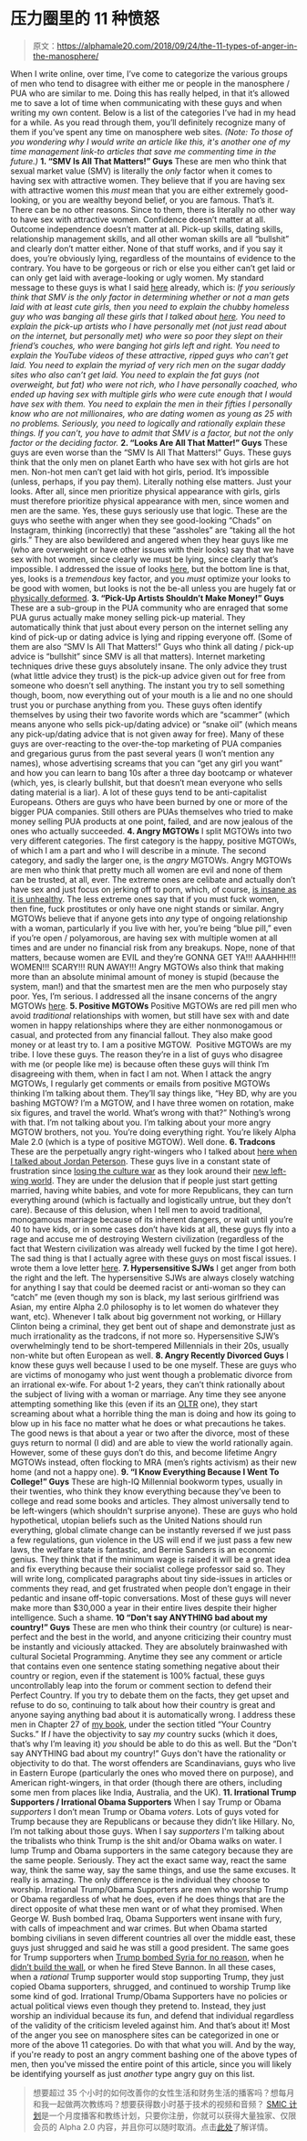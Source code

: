 # 压力圈里的 11 种愤怒

> 原文：<https://alphamale20.com/2018/09/24/the-11-types-of-anger-in-the-manosphere/>

When I write online, over time, I’ve come to categorize the various groups of men who tend to disagree with either me or people in the manosphere / PUA who are similar to me. Doing this has really helped, in that it’s allowed me to save a lot of time when communicating with these guys and when writing my own content.
Below is a list of the categories I’ve had in my head for a while. As you read through them, you’ll definitely recognize many of them if you’ve spent any time on manosphere web sites. *(Note: To those of you wondering why I would write an article like this, it's another one of my time management link-to articles that save me commenting time in the future.)*
**1\. “SMV Is All That Matters!” Guys**
These are men who think that sexual market value (SMV) is literally the *only* factor when it comes to having sex with attractive women. They believe that if you are having sex with attractive women this *must* mean that you are either extremely good-looking, or you are wealthy beyond belief, or you are famous. That’s it. There can be no other reasons. Since to them, there is literally no other way to have sex with attractive women.
Confidence doesn’t matter at all. Outcome independence doesn’t matter at all. Pick-up skills, dating skills, relationship management skills, and all other woman skills are all “bullshit” and clearly don’t matter either. None of that stuff works, and if you say it does, you’re obviously lying, regardless of the mountains of evidence to the contrary. You have to be gorgeous or rich or else you either can’t get laid or can only get laid with average-looking or ugly women.
My standard message to these guys is what I said [here](https://blackdragonblog.com/2017/12/07/relying-much-sexual-market-value/) already, which is:
*If you seriously think that SMV is the only factor in determining whether or not a man gets laid with at least cute girls, then you need to explain the chubby homeless guy who was banging all these girls that I talked about* [*here*](https://blackdragonblog.com/2014/09/25/even-homeless-guys-get-laid-but-this-is-still-not-what-you-want/)*. You need to explain the pick-up artists who I have personally met (not just read about on the internet, but personally met) who were so poor they slept on their friend’s couches, who were banging hot girls left and right. You need to explain the YouTube videos of these attractive, ripped guys who can’t get laid. You need to explain the myriad of very rich men on the sugar daddy sites who also can’t get laid. You need to explain the fat guys (not overweight, but fat) who were not rich, who I have personally coached, who ended up having sex with multiple girls who were cute enough that I would have sex with them. You need to explain the men in their fifties I personally know who are not millionaires, who are dating women as young as 25 with no problems.*
*Seriously, you need to logically and rationally explain these things. If you can’t, you have to admit that SMV is a factor, but not the only factor or the deciding factor.*
**2\. “Looks Are All That Matter!” Guys**
These guys are even worse than the “SMV Is All That Matters!” Guys. These guys think that the only men on planet Earth who have sex with hot girls are hot men. Non-hot men can’t get laid with hot girls, period. It’s impossible (unless, perhaps, if you pay them). Literally nothing else matters. Just your looks.
After all, since men prioritize physical appearance with girls, girls must therefore prioritize physical appearance with men, since women and men are the same.
Yes, these guys seriously use that logic.
These are the guys who seethe with anger when they see good-looking “Chads” on Instagram, thinking (incorrectly) that these “assholes” are “taking all the hot girls.” They are also bewildered and angered when they hear guys like me (who are overweight or have other issues with their looks) say that we have sex with hot women, since clearly we must be lying, since clearly that’s impossible.
I addressed the issue of looks [here](https://blackdragonblog.com/2012/09/02/do-looks-matter/), but the bottom line is that, yes, looks is a *tremendous* key factor, and you *must* optimize your looks to be good with women, but looks is not the be-all unless you are hugely fat or [physically deformed](https://blackdragonblog.com/2018/07/23/most-men-self-identify-as-uglier-than-they-actually-are/).
**3\. “Pick-Up Artists Shouldn’t Make Money!” Guys**
These are a sub-group in the PUA community who are enraged that some PUA gurus actually make money selling pick-up material. They automatically think that just about every person on the internet selling any kind of pick-up or dating advice is lying and ripping everyone off. (Some of them are also “SMV Is All That Matters!” Guys who think all dating / pick-up advice is “bullshit” since SMV is all that matters).
Internet marketing techniques drive these guys absolutely insane. The only advice they trust (what little advice they trust) is the pick-up advice given out for free from someone who doesn’t sell anything. The instant you try to sell something though, boom, now everything out of your mouth is a lie and no one should trust you or purchase anything from you.
These guys often identify themselves by using their two favorite words which are “scammer” (which means anyone who sells pick-up/dating advice) or “snake oil” (which means any pick-up/dating advice that is not given away for free).
Many of these guys are over-reacting to the over-the-top marketing of PUA companies and gregarious gurus from the past several years (I won’t mention any names), whose advertising screams that you can “get any girl you want” and how you can learn to bang 10s after a three day bootcamp or whatever (which, yes, is clearly bullshit, but that doesn’t mean everyone who sells dating material is a liar).
A lot of these guys tend to be anti-capitalist Europeans. Others are guys who have been burned by one or more of the bigger PUA companies. Still others are PUAs themselves who tried to make money selling PUA products at one point, failed, and are now jealous of the ones who actually succeeded.
**4\. Angry MGTOWs**
I split MGTOWs into two very different categories. The first category is the happy, positive MGTOWs, of which I am a part and who I will describe in a minute. The second category, and sadly the larger one, is the *angry* MGTOWs.
Angry MGTOWs are men who think that pretty much all women are evil and none of them can be trusted, at all, ever. The extreme ones are celibate and actually don’t have sex and just focus on jerking off to porn, which, of course, [is insane as it is unhealthy](https://blackdragonblog.com/2016/01/25/why-sex-is-more-important-than-you-think/). The less extreme ones say that if you must fuck women, then fine, fuck prostitutes or only have one night stands or similar.
Angry MGTOWs believe that if anyone gets into *any* type of ongoing relationship with a woman, particularly if you live with her, you’re being “blue pill,” even if you’re open / polyamorous, are having sex with multiple women at all times and are under no financial risk from any breakups. Nope, none of that matters, because women are EVIL and they’re GONNA GET YA!!! AAAHHH!!! WOMEN!!! SCARY!!! RUN AWAY!!!
Angry MGTOWs also think that making more than an absolute minimal amount of money is stupid (because the system, man!) and that the smartest men are the men who purposely stay poor. Yes, I’m serious.
I addressed all the insane concerns of the angry MGTOWs [here](https://blackdragonblog.com/2016/08/08/my-response-to-mgtows/).
**5\. Positive MGTOWs**
Positive MGTOWs are red pill men who avoid *traditional* relationships with women, but still have sex with and date women in happy relationships where they are either nonmonogamous or casual, and protected from any financial fallout. They also make good money or at least try to.
I am a positive MGTOW.  Positive MGTOWs are my tribe. I love these guys. The reason they’re in a list of guys who disagree with me (or people like me) is because often these guys will think I’m disagreeing with them, when in fact I am not.
When I attack the angry MGTOWs, I regularly get comments or emails from positive MGTOWs thinking I’m talking about them. They’ll say things like, “Hey BD, why are you bashing MGTOW? I’m a MGTOW, and I have three women on rotation, make six figures, and travel the world. What’s wrong with that?”
Nothing’s wrong with that. I’m not talking about you. I’m talking about your more angry MGTOW brothers, not you. You’re doing everything right. You’re likely Alpha Male 2.0 (which is a type of positive MGTOW). Well done.
**6\. Tradcons**
These are the perpetually angry right-wingers who I talked about [here when I talked about Jordan Peterson](https://blackdragonblog.com/2018/02/22/jordan-peterson/). These guys live in a constant state of frustration since [losing the culture war](https://blackdragonblog.com/2013/02/28/liberalism-has-won-over-conservatism-good-or-bad-for-alpha-males/) as they look around their [new left-wing world](http://calebjonesblog.com/the-usa-is-a-left-wing-country/).
They are under the delusion that if people just start getting married, having white babies, and vote for more Republicans, they can turn everything around (which is factually and logistically untrue, but they don’t care).
Because of this delusion, when I tell men to avoid traditional, monogamous marriage because of its inherent dangers, or wait until you’re 40 to have kids, or in some cases don’t have kids at all, these guys fly into a rage and accuse me of destroying Western civilization (regardless of the fact that Western civilization was already well fucked by the time I got here).
The sad thing is that I actually agree with these guys on most fiscal issues. I wrote them a love letter [here](https://blackdragonblog.com/2015/04/09/a-love-letter-to-conservatives/).
**7\. Hypersensitive SJWs**
I get anger from both the right and the left. The hypersensitive SJWs are always closely watching for anything I say that could be deemed racist or anti-woman so they can “catch” me (even though my son is black, my last serious girlfriend was Asian, my entire Alpha 2.0 philosophy is to let women do whatever they want, etc).
Whenever I talk about big government not working, or Hillary Clinton being a criminal, they get bent out of shape and demonstrate just as much irrationality as the tradcons, if not more so.
Hypersensitive SJW’s overwhelmingly tend to be short-tempered Millennials in their 20s, usually non-white but often European as well.
**8\. Angry Recently Divorced Guys**
I know these guys well because I used to be one myself. These are guys who are victims of monogamy who just went though a problematic divorce from an irrational ex-wife. For about 1-2 years, they can’t think rationally about the subject of living with a woman or marriage. Any time they see anyone attempting something like this (even if its an [OLTR](https://blackdragonblog.com/glossary/#OLTR_marriage) one), they start screaming about what a horrible thing the man is doing and how its going to blow up in his face no matter what he does or what precautions he takes.
The good news is that about a year or two after the divorce, most of these guys return to normal (I did) and are able to view the world rationally again. However, some of these guys don’t do this, and become lifetime Angry MGTOWs instead, often flocking to MRA (men’s rights activism) as their new home (and not a happy one).
**9\. “I Know Everything Because I Went To College!” Guys**
These are high-IQ Millennial bookworm types, usually in their twenties, who think they know everything because they’ve been to college and read some books and articles. They almost universally tend to be left-wingers (which shouldn't surprise anyone).
These are guys who hold hypothetical, utopian beliefs such as the United Nations should run everything, global climate change can be instantly reversed if we just pass a few regulations, gun violence in the US will end if we just pass a few new laws, the welfare state is fantastic, and Bernie Sanders is an economic genius. They think that if the minimum wage is raised it will be a great idea and fix everything because their socialist college professor said so.
They will write long, complicated paragraphs about tiny side-issues in articles or comments they read, and get frustrated when people don’t engage in their pedantic and insane off-topic conversations.
Most of these guys will never make more than $30,000 a year in their entire lives despite their higher intelligence.
Such a shame.
**10 “Don't say ANYTHING bad about my country!” Guys**
These are men who think their country (or culture) is near-perfect and the best in the world, and anyone criticizing their country must be instantly and viciously attacked. They are absolutely brainwashed with cultural Societal Programming. Anytime they see any comment or article that contains even one sentence stating something negative about their country or region, even if the statement is 100% factual, these guys uncontrollably leap into the forum or comment section to defend their Perfect Country. If you try to debate them on the facts, they get upset and refuse to do so, continuing to talk about how their country is great and anyone saying anything bad about it is automatically wrong.
I address these men in Chapter 27 of [my book](http://www.alphamalebook.com/), under the section titled “Your Country Sucks.” If *I* have the objectivity to say *my* country sucks (which it does, that’s why I’m leaving it) *you* should be able to do this as well. But the “Don't say ANYTHING bad about my country!” Guys don't have the rationality or objectivity to do that.
The worst offenders are Scandinavians, guys who live in Eastern Europe (particularly the ones who moved there on purpose), and American right-wingers, in that order (though there are others, including some men from places like India, Australia, and the UK). **11\. Irrational Trump Supporters / Irrational Obama Supporters**
When I say Trump or Obama *supporters* I don’t mean Trump or Obama *voters*. Lots of guys voted for Trump because they are Republicans or because they didn’t like Hillary. No, I’m not talking about those guys. When I say *supporters* I'm talking about the tribalists who think Trump is the shit and/or Obama walks on water.
I lump Trump and Obama supporters in the same category because they are the same people. Seriously. They act the exact same way, react the same way, think the same way, say the same things, and use the same excuses. It really is amazing. The only difference is the individual they choose to worship.
Irrational Trump/Obama Supporters are men who worship Trump or Obama regardless of what he does, even if he does things that are the direct opposite of what these men want or of what they promised. When George W. Bush bombed Iraq, Obama Supporters went insane with fury, with calls of impeachment and war crimes. But when Obama started bombing civilians in seven different countries all over the middle east, these guys just shrugged and said he was still a good president.
The same goes for Trump supporters when [Trump bombed Syria for no reason](http://calebjonesblog.com/warned-trump-didnt-listen/), when he [didn’t build the wall](http://calebjonesblog.com/the-19-ways-trump-screwed-his-supporters-in-just-his-first-year/), or when he fired Steve Bannon. In all these cases, when a *rational* Trump supporter would stop supporting Trump, they just copied Obama supporters, shrugged, and continued to worship Trump like some kind of god.
Irrational Trump/Obama Supporters have no policies or actual political views even though they pretend to. Instead, they just worship an individual because its fun, and defend that individual regardless of the validity of the criticism leveled against him. And that’s about it! Most of the anger you see on manosphere sites can be categorized in one or more of the above 11 categories. Do with that what you will.
And by the way, if you're ready to post an angry comment bashing one of the above types of men, then you've missed the entire point of this article, since you will likely be identifying yourself as just *another* type angry guy on this list.

> 想要超过 35 个小时的如何改善你的女性生活和财务生活的播客吗？想每月和我一起做两次教练吗？想要获得数小时基于技术的视频和音频？ [SMIC 计划](https://alphamale20.kartra.com/page/vIL17)是一个月度播客和教练计划，只要你注册，你就可以获得大量独家、仅限会员的 Alpha 2.0 内容，并且你可以随时取消。点击[此处](https://alphamale20.kartra.com/page/vIL17)了解详情。